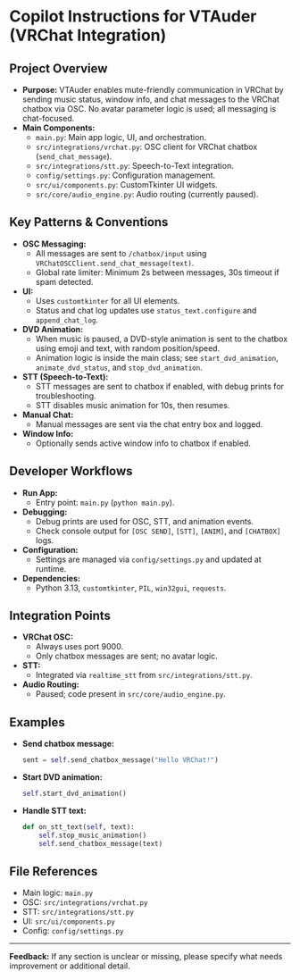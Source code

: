 # Copilot Instructions for VTAuder (VRChat Integration)

## Project Overview
- **Purpose:** VTAuder enables mute-friendly communication in VRChat by sending music status, window info, and chat messages to the VRChat chatbox via OSC. No avatar parameter logic is used; all messaging is chat-focused.
- **Main Components:**
  - `main.py`: Main app logic, UI, and orchestration.
  - `src/integrations/vrchat.py`: OSC client for VRChat chatbox (`send_chat_message`).
  - `src/integrations/stt.py`: Speech-to-Text integration.
  - `config/settings.py`: Configuration management.
  - `src/ui/components.py`: CustomTkinter UI widgets.
  - `src/core/audio_engine.py`: Audio routing (currently paused).

## Key Patterns & Conventions
- **OSC Messaging:**
  - All messages are sent to `/chatbox/input` using `VRChatOSCClient.send_chat_message(text)`.
  - Global rate limiter: Minimum 2s between messages, 30s timeout if spam detected.
- **UI:**
  - Uses `customtkinter` for all UI elements.
  - Status and chat log updates use `status_text.configure` and `append_chat_log`.
- **DVD Animation:**
  - When music is paused, a DVD-style animation is sent to the chatbox using emoji and text, with random position/speed.
  - Animation logic is inside the main class; see `start_dvd_animation`, `animate_dvd_status`, and `stop_dvd_animation`.
- **STT (Speech-to-Text):**
  - STT messages are sent to chatbox if enabled, with debug prints for troubleshooting.
  - STT disables music animation for 10s, then resumes.
- **Manual Chat:**
  - Manual messages are sent via the chat entry box and logged.
- **Window Info:**
  - Optionally sends active window info to chatbox if enabled.

## Developer Workflows
- **Run App:**
  - Entry point: `main.py` (`python main.py`).
- **Debugging:**
  - Debug prints are used for OSC, STT, and animation events.
  - Check console output for `[OSC SEND]`, `[STT]`, `[ANIM]`, and `[CHATBOX]` logs.
- **Configuration:**
  - Settings are managed via `config/settings.py` and updated at runtime.
- **Dependencies:**
  - Python 3.13, `customtkinter`, `PIL`, `win32gui`, `requests`.

## Integration Points
- **VRChat OSC:**
  - Always uses port 9000.
  - Only chatbox messages are sent; no avatar logic.
- **STT:**
  - Integrated via `realtime_stt` from `src/integrations/stt.py`.
- **Audio Routing:**
  - Paused; code present in `src/core/audio_engine.py`.

## Examples
- **Send chatbox message:**
  ```python
  sent = self.send_chatbox_message("Hello VRChat!")
  ```
- **Start DVD animation:**
  ```python
  self.start_dvd_animation()
  ```
- **Handle STT text:**
  ```python
  def on_stt_text(self, text):
      self.stop_music_animation()
      self.send_chatbox_message(text)
  ```

## File References
- Main logic: `main.py`
- OSC: `src/integrations/vrchat.py`
- STT: `src/integrations/stt.py`
- UI: `src/ui/components.py`
- Config: `config/settings.py`

---
**Feedback:** If any section is unclear or missing, please specify what needs improvement or additional detail.

